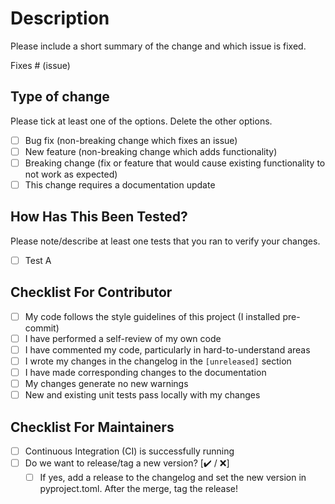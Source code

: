 # Description

Please include a short summary of the change and which issue is fixed.

Fixes # (issue)

## Type of change

Please tick at least one of the options. Delete the other options.

- [ ] Bug fix (non-breaking change which fixes an issue)
- [ ] New feature (non-breaking change which adds functionality)
- [ ] Breaking change (fix or feature that would cause existing functionality to not work as expected)
- [ ] This change requires a documentation update

## How Has This Been Tested?

Please note/describe at least one tests that you ran to verify your changes.

- [ ] Test A

## Checklist For Contributor

- [ ] My code follows the style guidelines of this project (I installed pre-commit)
- [ ] I have performed a self-review of my own code
- [ ] I have commented my code, particularly in hard-to-understand areas
- [ ] I wrote my changes in the changelog in the `[unreleased]` section
- [ ] I have made corresponding changes to the documentation
- [ ] My changes generate no new warnings
- [ ] New and existing unit tests pass locally with my changes

## Checklist For Maintainers

- [ ] Continuous Integration (CI) is successfully running
- [ ] Do we want to release/tag a new version? [✔️ / ❌]
  - [ ] If yes, add a release to the changelog and set the new version in pyproject.toml. After the merge, tag the release!
